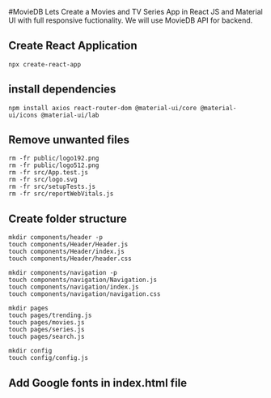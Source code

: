 #MovieDB
Lets Create a Movies and TV Series App in React JS and Material UI with full responsive fuctionality. We will use MovieDB API for backend.

## Create React Application

`npx create-react-app`

## install dependencies

`npm install axios react-router-dom @material-ui/core @material-ui/icons @material-ui/lab`

## Remove unwanted files

    rm -fr public/logo192.png
    rm -fr public/logo512.png
    rm -fr src/App.test.js
    rm -fr src/logo.svg
    rm -fr src/setupTests.js
    rm -fr src/reportWebVitals.js

## Create folder structure

    mkdir components/header -p
    touch components/Header/Header.js
    touch components/Header/index.js
    touch components/Header/header.css

    mkdir components/navigation -p
    touch components/navigation/Navigation.js
    touch components/navigation/index.js
    touch components/navigation/navigation.css

    mkdir pages
    touch pages/trending.js
    touch pages/movies.js
    touch pages/series.js
    touch pages/search.js

    mkdir config
    touch config/config.js

## Add Google fonts in index.html file
